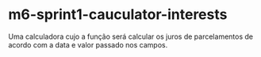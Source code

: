 # m6-sprint1-cauculator-interests
Uma calculadora cujo a função será calcular os juros de parcelamentos de acordo com a data e valor passado nos  campos.
